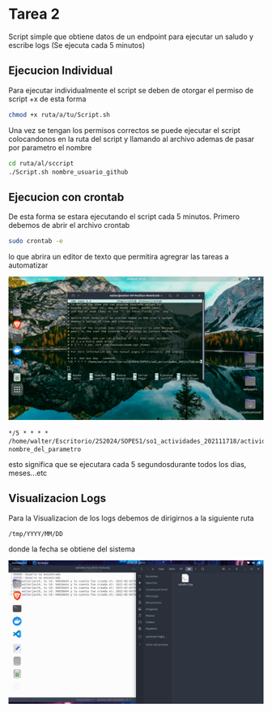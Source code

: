 # Tarea 2

Script simple que obtiene datos de un endpoint para ejecutar un saludo y escribe logs
(Se ejecuta cada 5 minutos)

## Ejecucion Individual

Para ejecutar individualmente el script se deben de otorgar el permiso de script +x
de esta forma


```bash
chmod +x ruta/a/tu/Script.sh
```
Una vez se tengan los permisos correctos se puede ejecutar el script colocandonos en la ruta
del script y llamando al archivo ademas de pasar por parametro el nombre

```bash
cd ruta/al/sccript
./Script.sh nombre_usuario_github
```

## Ejecucion con crontab

De esta forma se estara ejecutando el script cada 5 minutos. Primero debemos de abrir el archivo
crontab

```bash
sudo crontab -e
```

lo que abrira un editor de texto que permitira agregrar las tareas a automatizar

![CRONO](./images/crono.png)


```
*/5 * * * * /home/walter/Escritorio/2S2024/SOPES1/so1_actividades_202111718/actividad2/Script.sh nombre_del_parametro
```

esto significa que se ejecutara cada 5 segundosdurante todos los dias, meses...etc

## Visualizacion Logs

Para la Visualizacion de los logs debemos de dirigirnos a la siguiente ruta

```
/tmp/YYYY/MM/DD

```

donde la fecha se obtiene del sistema

![LOG](./images/logs.png)